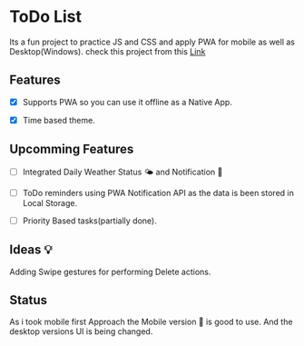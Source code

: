 # ToDo List 

Its a fun project to practice JS and CSS and apply PWA for mobile as well as Desktop(Windows).
check this project from this [Link](https://vardanbhanot.github.io/todoList/)
## Features

- [x] Supports PWA so you can use it offline as a Native App.
- [x] Time based theme. 



## Upcomming Features
- [ ] Integrated Daily Weather Status :sun_behind_small_cloud: and Notification :bell: 
- [ ] ToDo reminders using PWA Notification API as the data is been stored in Local Storage.
- [ ] Priority Based tasks(partially done).


## Ideas :bulb:
Adding Swipe gestures for performing Delete actions.


## Status
As i took mobile first Approach the Mobile version :iphone: is good to use. And the desktop versions UI is being changed.


